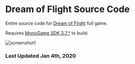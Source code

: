 # Dream of Flight Source Code

Entire source code for [Dream of Flight](https://spaceghost.ca/dreamofflight.html) full game.

Requires [MonoGame SDK 3.7.*](https://community.monogame.net/t/monogame-3-7-1/11173) to build.

![screenshot1](https://spaceghost.ca/dof/ss.jpg)

### Last Updated Jan 4th, 2020


